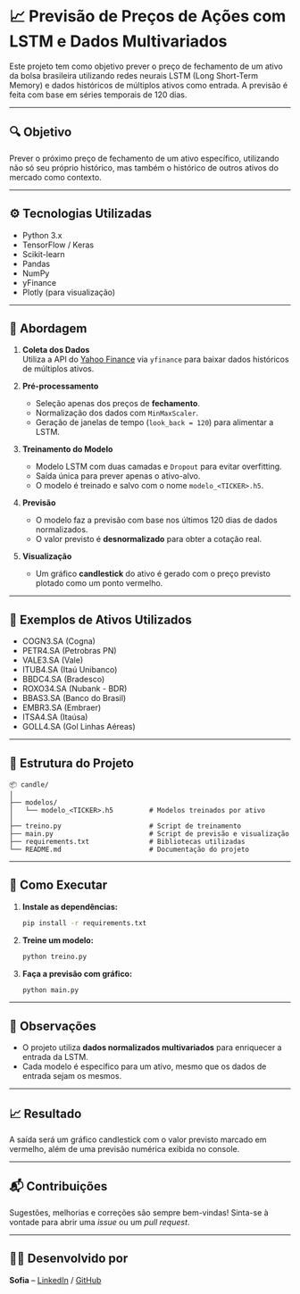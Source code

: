 # 📈 Previsão de Preços de Ações com LSTM e Dados Multivariados

Este projeto tem como objetivo prever o preço de fechamento de um ativo da bolsa brasileira utilizando redes neurais LSTM (Long Short-Term Memory) e dados históricos de múltiplos ativos como entrada. A previsão é feita com base em séries temporais de 120 dias.

---

## 🔍 Objetivo

Prever o próximo preço de fechamento de um ativo específico, utilizando não só seu próprio histórico, mas também o histórico de outros ativos do mercado como contexto.

---

## ⚙️ Tecnologias Utilizadas

- Python 3.x  
- TensorFlow / Keras  
- Scikit-learn  
- Pandas  
- NumPy  
- yFinance  
- Plotly (para visualização)  

---

## 🧠 Abordagem

1. **Coleta dos Dados**  
   Utiliza a API do [Yahoo Finance](https://finance.yahoo.com) via `yfinance` para baixar dados históricos de múltiplos ativos.

2. **Pré-processamento**  
   - Seleção apenas dos preços de **fechamento**.
   - Normalização dos dados com `MinMaxScaler`.
   - Geração de janelas de tempo (`look_back = 120`) para alimentar a LSTM.

3. **Treinamento do Modelo**  
   - Modelo LSTM com duas camadas e `Dropout` para evitar overfitting.
   - Saída única para prever apenas o ativo-alvo.
   - O modelo é treinado e salvo com o nome `modelo_<TICKER>.h5`.

4. **Previsão**  
   - O modelo faz a previsão com base nos últimos 120 dias de dados normalizados.
   - O valor previsto é **desnormalizado** para obter a cotação real.

5. **Visualização**  
   - Um gráfico **candlestick** do ativo é gerado com o preço previsto plotado como um ponto vermelho.

---

## 🧾 Exemplos de Ativos Utilizados

- COGN3.SA (Cogna)  
- PETR4.SA (Petrobras PN)  
- VALE3.SA (Vale)  
- ITUB4.SA (Itaú Unibanco)  
- BBDC4.SA (Bradesco)  
- ROXO34.SA (Nubank - BDR)  
- BBAS3.SA (Banco do Brasil)  
- EMBR3.SA (Embraer)  
- ITSA4.SA (Itaúsa)  
- GOLL4.SA (Gol Linhas Aéreas)

---

## 📂 Estrutura do Projeto

```
📦 candle/
│
├── modelos/
│   └── modelo_<TICKER>.h5         # Modelos treinados por ativo
│
├── treino.py                      # Script de treinamento
├── main.py                        # Script de previsão e visualização
├── requirements.txt               # Bibliotecas utilizadas
└── README.md                      # Documentação do projeto
```

---

## 🚀 Como Executar

1. **Instale as dependências:**
   ```bash
   pip install -r requirements.txt
   ```

2. **Treine um modelo:**
   ```bash
   python treino.py
   ```

3. **Faça a previsão com gráfico:**
   ```bash
   python main.py
   ```

---

## 📌 Observações

- O projeto utiliza **dados normalizados multivariados** para enriquecer a entrada da LSTM.
- Cada modelo é específico para um ativo, mesmo que os dados de entrada sejam os mesmos.

---

## 📈 Resultado

A saída será um gráfico candlestick com o valor previsto marcado em vermelho, além de uma previsão numérica exibida no console.

---

## 📬 Contribuições

Sugestões, melhorias e correções são sempre bem-vindas! Sinta-se à vontade para abrir uma _issue_ ou um _pull request_.

---

## 🧑‍💻 Desenvolvido por

**Sofia** – [LinkedIn](https://www.linkedin.com/in/sofiaaraki/) / [GitHub](https://github.com/SofiaAraki/)
